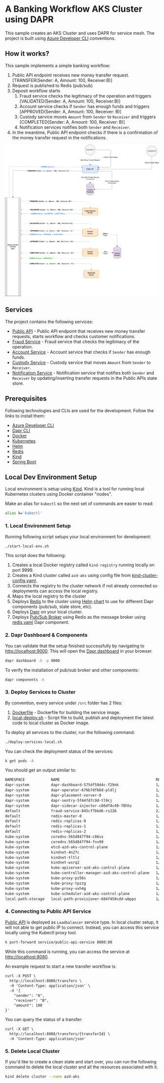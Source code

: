 # A Banking Workflow AKS Cluster using DAPR

This sample creates an AKS Cluster and uses DAPR for service mesh. The project is built using [Azure Developer CLI](https://learn.microsoft.com/en-us/azure/developer/azure-developer-cli/make-azd-compatible?pivots=azd-create) conventions.

## How it works?

This sample implements a simple banking workflow:

1. Public API endpoint receives new money transfer request. [TRANSFER(Sender: A, Amount: 100, Receiver:B)]
1. Request is published to Redis (pub/sub)
1. Deposit workflow starts
    1. Fraud service checks the legitimacy of the operation and triggers [VALIDATED(Sender: A, Amount: 100, Receiver:B)]
    1. Account service checks if `Sender` has enough funds and triggers [APPROVED(Sender: A, Amount: 100, Receiver: B)]
    1. Custody service moves `Amount` from `Sender` to `Receiver` and triggers [COMPLETED(Sender: A, Amount: 100, Receiver: B)]
    1. Notification services notifies both `Sender` and `Receiver`.
1. In the meantime, Public API endpoint checks if there is a confirmation of the money transfer request in the notifications.

![Workflow](/docs/flow.drawio.png)

## Services

The project contains the following services:

- [Public API](/src/public-api-service) - Public API endpoint that receives new money transfer requests, starts workflow and checks customer notifications.
- [Fraud Service](/src/fraud-service) - Fraud service that checks the legitimacy of the operation.
- [Account Service](/src/account-service) - Account service that checks if `Sender` has enough funds.
- [Custody Service](/src/custody-service) - Custody service that moves `Amount` from `Sender` to `Receiver`.
- [Notification Service](/src/notification-service) - Notification service that notifies both `Sender` and `Receiver` by updating/inserting transfer requests in the Public APIs state store.

## Prerequisites

Following technologies and CLIs are used for the development. Follow the links to install them:

- [Azure Developer CLI](https://learn.microsoft.com/en-us/azure/developer/azure-developer-cli/make-azd-compatible?pivots=azd-create)
- [Dapr CLI](https://docs.dapr.io/getting-started/install-dapr-cli/)
- [Docker](https://docs.docker.com/get-docker/)
- [Kubernetes](https://kubernetes.io/docs/tasks/tools/)
- [Helm](https://helm.sh/docs/intro/install/)
- [Redis](https://learn.microsoft.com/en-us/azure/azure-cache-for-redis/)
- [Kind](https://kind.sigs.k8s.io/docs/user/quick-start/)
- [Spring Boot](https://spring.io/projects/spring-boot)

## Local Dev Environment Setup

Local environment is setup using [Kind](https://kind.sigs.k8s.io/docs/user/quick-start/). Kind is a tool for running local Kubernetes clusters using Docker container "nodes".

Make an alias for `kubectl` so the next set of commands are easier to read:

```bash
alias k='kubectl'
```

### 1. Local Environment Setup

Running following script setups your local environment for development:

```bash
./start-local-env.sh
```

This script does the following:

1. Creates a local Docker registry called `kind-registry` running locally on port 9999.
1. Creates a Kind cluster called `azd-aks` using config file from [kind-cluster-config.yaml](/local/kind-cluster-config.yaml).
1. Connects the registry to the cluster network if not already connected so deployments can access the local registry.
1. Maps the local registry to the cluster
1. Deploys [Redis](https://learn.microsoft.com/en-us/azure/azure-cache-for-redis/) to the cluster using [Helm](https://helm.sh/docs/intro/quickstart/) [chart](https://bitnami.com/stack/redis/helm) to use for different Dapr components (pub/sub, state store, etc).
1. Deploys [Dapr](https://docs.dapr.io/operations/hosting/kubernetes/kubernetes-deploy/) on your local cluster.
1. Deploys [Pub/Sub Broker](https://docs.dapr.io/developing-applications/building-blocks/pubsub/pubsub-overview/) using Redis as the message broker using [redis.yaml](./local/components/redis.yaml) Dapr component.

### 2. Dapr Dashboard & Components

You can validate that the setup finished successfully by navigating to <http://localhost:9000>. This will open the [Dapr dashboard](/docs/dapr-dashboard.png) in your browser.

```bash
dapr dashboard -k -p 9000
```

To verify the installation of pub/sub broker and other components:

```bash
dapr components -k
```

### 3. Deploy Services to Cluster

By convention, every service under `/src` folder has 2 files:

1. [Dockerfile](/src/public-api-service/Dockerfile) - Dockerfile for building the service image.
1. [local-deploy.sh](/src/public-api-service/local-deploy.sh) - Script file to build, publish and deployment the latest code to local cluster as Docker image.

To deploy all services to the cluster, run the following command:

```bash
./deploy-services-local.sh
```

You can check the deployment status of the services:

```bash
k get pods -A
```

You should get an output similar to:

```bash
NAMESPACE            NAME                                            READY   STATUS    RESTARTS      AGE
dapr-system          dapr-dashboard-575df59d4c-f29nk                 1/1     Running   0             22h
dapr-system          dapr-operator-676b7df68d-pldlj                  1/1     Running   1 (22h ago)   22h
dapr-system          dapr-placement-server-0                         1/1     Running   0             22h
dapr-system          dapr-sentry-5f44fd7c9d-tl9cj                    1/1     Running   0             22h
dapr-system          dapr-sidecar-injector-c66df4c49-78hhz           1/1     Running   0             22h
default              fraud-service-845cf7bbd6-rs226                  2/2     Running   0             11m
default              redis-master-0                                  1/1     Running   0             19h
default              redis-replicas-0                                1/1     Running   0             19h
default              redis-replicas-1                                1/1     Running   0             19h
default              redis-replicas-2                                1/1     Running   0             19h
kube-system          coredns-565d847f94-c86vx                        1/1     Running   0             22h
kube-system          coredns-565d847f94-fnv99                        1/1     Running   0             22h
kube-system          etcd-azd-aks-control-plane                      1/1     Running   0             22h
kube-system          kindnet-4n27c                                   1/1     Running   0             22h
kube-system          kindnet-tltlz                                   1/1     Running   0             22h
kube-system          kindnet-wsrq2                                   1/1     Running   0             22h
kube-system          kube-apiserver-azd-aks-control-plane            1/1     Running   0             22h
kube-system          kube-controller-manager-azd-aks-control-plane   1/1     Running   0             22h
kube-system          kube-proxy-pz56s                                1/1     Running   0             22h
kube-system          kube-proxy-tpzzg                                1/1     Running   0             22h
kube-system          kube-proxy-vxh4g                                1/1     Running   0             22h
kube-system          kube-scheduler-azd-aks-control-plane            1/1     Running   0             22h
local-path-storage   local-path-provisioner-684f458cdd-wbpps         1/1     Running   0             22h
```

### 4. Connecting to Public API Service

[Public API](/src/public-api-service) is deployed as `Loadbalancer` service type. In local cluster setup, it will not able to get public IP to connect.
Instead, you can access this service locally using the Kubectl proxy tool.

```bash
k port-forward service/public-api-service 8080:80
```

While this command is running, you can access the service at <http://localhost:8080>.

An example request to start a new transfer workflow is:

```curl
curl -X POST \
  http://localhost:8080/transfers \
  -H 'Content-Type: application/json' \
  -d '{
    "sender": "A",
    "receiver": "B",
    "amount": 100
}'
```

You can query the status of a transfer:

```curl
curl -X GET \
  http://localhost:8080/transfers/{transferId} \
  -H 'Content-Type: application/json'
```

### 5. Delete Local Cluster

If you'd like to create a clean state and start over, you can run the following command to delete the local cluster and all the resources associated with it.

```bash
kind delete cluster --name azd-aks
```

